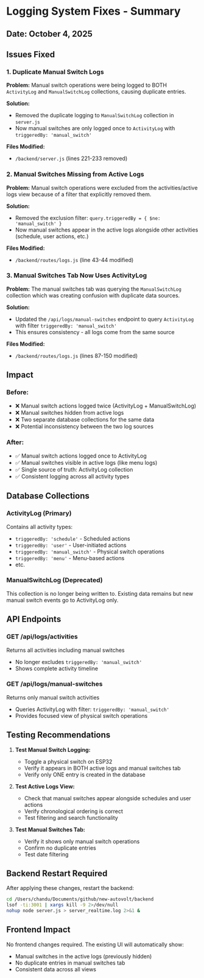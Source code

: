 # Logging System Fixes - Summary

## Date: October 4, 2025

## Issues Fixed

### 1. **Duplicate Manual Switch Logs**
**Problem:** Manual switch operations were being logged to BOTH `ActivityLog` and `ManualSwitchLog` collections, causing duplicate entries.

**Solution:** 
- Removed the duplicate logging to `ManualSwitchLog` collection in `server.js`
- Now manual switches are only logged once to `ActivityLog` with `triggeredBy: 'manual_switch'`

**Files Modified:**
- `/backend/server.js` (lines 221-233 removed)

### 2. **Manual Switches Missing from Active Logs**
**Problem:** Manual switch operations were excluded from the activities/active logs view because of a filter that explicitly removed them.

**Solution:**
- Removed the exclusion filter: `query.triggeredBy = { $ne: 'manual_switch' }`
- Now manual switches appear in the active logs alongside other activities (schedule, user actions, etc.)

**Files Modified:**
- `/backend/routes/logs.js` (line 43-44 modified)

### 3. **Manual Switches Tab Now Uses ActivityLog**
**Problem:** The manual switches tab was querying the `ManualSwitchLog` collection which was creating confusion with duplicate data sources.

**Solution:**
- Updated the `/api/logs/manual-switches` endpoint to query `ActivityLog` with filter `triggeredBy: 'manual_switch'`
- This ensures consistency - all logs come from the same source

**Files Modified:**
- `/backend/routes/logs.js` (lines 87-150 modified)

## Impact

### Before:
- ❌ Manual switch actions logged twice (ActivityLog + ManualSwitchLog)
- ❌ Manual switches hidden from active logs
- ❌ Two separate database collections for the same data
- ❌ Potential inconsistency between the two log sources

### After:
- ✅ Manual switch actions logged once to ActivityLog
- ✅ Manual switches visible in active logs (like menu logs)
- ✅ Single source of truth: ActivityLog collection
- ✅ Consistent logging across all activity types

## Database Collections

### ActivityLog (Primary)
Contains all activity types:
- `triggeredBy: 'schedule'` - Scheduled actions
- `triggeredBy: 'user'` - User-initiated actions
- `triggeredBy: 'manual_switch'` - Physical switch operations
- `triggeredBy: 'menu'` - Menu-based actions
- etc.

### ManualSwitchLog (Deprecated)
This collection is no longer being written to. Existing data remains but new manual switch events go to ActivityLog only.

## API Endpoints

### GET /api/logs/activities
Returns all activities including manual switches
- No longer excludes `triggeredBy: 'manual_switch'`
- Shows complete activity timeline

### GET /api/logs/manual-switches
Returns only manual switch activities
- Queries ActivityLog with filter: `triggeredBy: 'manual_switch'`
- Provides focused view of physical switch operations

## Testing Recommendations

1. **Test Manual Switch Logging:**
   - Toggle a physical switch on ESP32
   - Verify it appears in BOTH active logs and manual switches tab
   - Verify only ONE entry is created in the database

2. **Test Active Logs View:**
   - Check that manual switches appear alongside schedules and user actions
   - Verify chronological ordering is correct
   - Test filtering and search functionality

3. **Test Manual Switches Tab:**
   - Verify it shows only manual switch operations
   - Confirm no duplicate entries
   - Test date filtering

## Backend Restart Required

After applying these changes, restart the backend:
```bash
cd /Users/chandu/Documents/github/new-autovolt/backend
lsof -ti:3001 | xargs kill -9 2>/dev/null
nohup node server.js > server_realtime.log 2>&1 &
```

## Frontend Impact

No frontend changes required. The existing UI will automatically show:
- Manual switches in the active logs (previously hidden)
- No duplicate entries in manual switches tab
- Consistent data across all views
